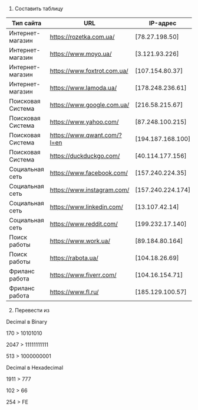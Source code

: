 1. Составить таблицу

|        Тип сайта        |URL                    |IP-адрес                         |
|----------------|-------------------------------|-----------------------------|
|Интернет-магазин| https://rozetka.com.ua/       |  [78.27.198.50]    	       |
|Интернет-магазин| https://www.moyo.ua/          |  [3.121.93.226]     	       |
|Интернет-магазин| https://www.foxtrot.com.ua/   |  [107.154.80.37]            |
|Интернет-магазин| https://www.lamoda.ua/        |  [178.248.236.61]           |
|Поисковая Система| https://www.google.com.ua/   |  [216.58.215.67]      	   | 
|Поисковая Система| https://www.yahoo.com/       |  [87.248.100.215]      	   | 
|Поисковая Система| https://www.qwant.com/?l=en  |     [194.187.168.100]   	   | 
|Поисковая Система| https://duckduckgo.com/      |   [40.114.177.156]     	   | 
|Социальная сеть| https://www.facebook.com/      |   [157.240.224.35]     	   | 
|Социальная сеть| https://www.instagram.com/     |  [157.240.224.174]          | 
|Социальная сеть| https://www.linkedin.com/      |  [13.107.42.14]      	   | 
|Социальная сеть| https://www.reddit.com/        | [199.232.17.140]            | 
|Поиск работы| https://www.work.ua/              | [89.184.80.164]        	   | 
|Поиск работы| https://rabota.ua/                | [104.18.26.69]              |
|Фриланс работа| https://www.fiverr.com/         | [104.16.154.71]       	   |
|Фриланс работа| https://www.fl.ru/	     	     |  [185.129.100.57] 	       |

2. Перевести из

Decimal в Binary

170 > 10101010

2047 > 11111111111

513 > 1000000001

Decimal в Hexadecimal

1911 > 777

102 > 66

254 > FE